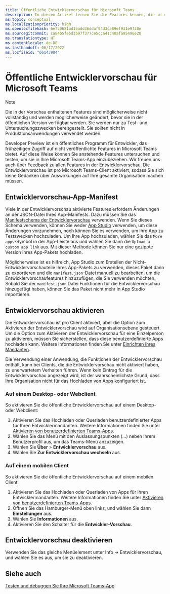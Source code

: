 ```yaml
---
title: Öffentliche Entwicklervorschau für Microsoft Teams
description: In diesem Artikel lernen Sie die Features kennen, die in der öffentlichen Entwicklervorschau von Microsoft Teams und im Entwicklervorschau-App-Manifest enthalten sind.
ms.topic: conceptual
ms.localizationpriority: high
ms.openlocfilehash: 6efc0681ad15add36ddaf94d3ca89ef931e9f30e
ms.sourcegitcommit: ca84b5fe5d3b97f377ce5cca41c48afa95496e28
ms.translationtype: HT
ms.contentlocale: de-DE
ms.lasthandoff: 06/17/2022
ms.locfileid: "66143984"
---
```

# <a name="public-developer-preview-for-microsoft-teams"></a>Öffentliche Entwicklervorschau für Microsoft Teams

>[!NOTE]
>Die in der Vorschau enthaltenen Features sind möglicherweise nicht vollständig und werden möglicherweise geändert, bevor sie in der öffentlichen Version verfügbar werden. Sie werden nur zu Test- und Untersuchungszwecken bereitgestellt. Sie sollten nicht in Produktionsanwendungen verwendet werden.

Developer Preview ist ein öffentliches Programm für Entwickler, das frühzeitigen Zugriff auf nicht veröffentlichte Features in Microsoft Teams bietet. Auf diese Weise können Sie anstehende Features untersuchen und testen, um sie in Ihre Microsoft Teams-App einzubeziehen. Wir freuen uns auch über [Feedback](~/feedback.md) zu allen Features in der Entwicklervorschau. Die Entwicklervorschau ist pro Microsoft Teams-Client aktiviert, sodass Sie sich keine Gedanken über Auswirkungen auf Ihre gesamte Organisation machen müssen.

## <a name="developer-preview-app-manifest"></a>Entwicklervorschau-App-Manifest

Viele in der Entwicklervorschau aktivierte Features erfordern Änderungen an der JSON-Datei Ihres App-Manifests. Dazu müssen Sie das [Manifestschema der Entwicklervorschau](~/resources/schema/manifest-schema-dev-preview.md) verwenden. Wenn Sie dieses Schema verwenden, können Sie weder [App Studio](~/concepts/build-and-test/app-studio-overview.md) verwenden, um diese Änderungen vorzunehmen, noch können Sie es verwenden, um Ihre App zu Testzwecken hochzuladen. Um Ihre App hochzuladen, wählen Sie das `More apps`-Symbol in der App-Leiste aus und wählen Sie dann die `Upload a custom app link` aus. Mit dieser Methode können Sie nur eine gezippte Version Ihres App-Pakets hochladen.

Möglicherweise ist es hilfreich, App Studio zum Erstellen der Nicht-Entwicklervorschauteile Ihres App-Pakets zu verwenden, dieses Paket dann zu exportieren und die `manifest.json`-Datei manuell zu bearbeiten, um die Entwicklervorschaufeatures hinzuzufügen, die Sie verwenden möchten. Sobald Sie der `manifest.json` Datei Funktionen für die Entwicklervorschau hinzugefügt haben, können Sie das Paket nicht mehr in App Studio importieren.

## <a name="enable-developer-preview"></a>Entwicklervorschau aktivieren

Die Entwicklervorschau ist pro Client aktiviert, aber die Option zum Aktivieren der Entwicklervorschau wird auf Organisationsebene gesteuert. Um die Option zum Aktivieren der Entwicklervorschau für eine Einzelperson zu aktivieren, müssen Sie sicherstellen, dass diese benutzerdefinierte Apps hochladen kann. Weitere Informationen finden Sie unter [Einrichten Ihres Mandanten](~/concepts/build-and-test/prepare-your-o365-tenant.md).

Die Verwendung einer Anwendung, die Funktionen der Entwicklervorschau enthält, kann bei Clients, die die Entwicklervorschau nicht aktiviert haben, zu unerwartetem Verhalten führen. Wenn kein Eintrag für die Entwicklervorschau angezeigt wird, ist der wahrscheinlichste Grund, dass Ihre Organisation nicht für das Hochladen von Apps konfiguriert ist.

### <a name="on-a-desktop-or-web-client"></a>Auf einem Desktop- oder Webclient

So aktivieren Sie die öffentliche Entwicklervorschau auf einem Desktop- oder Webclient:

1. Aktivieren Sie das Hochladen oder Querladen benutzerdefinierter Apps für Ihren Entwicklermandanten. Weitere Informationen finden Sie unter [Aktivieren von benutzerdefinierten Teams-Apps](../../concepts/build-and-test/prepare-your-o365-tenant.md#enable-custom-teams-apps-and-turn-on-custom-app-uploading).
1. Wählen Sie das Menü mit den Auslassungspunkten (...) neben Ihrem Benutzerprofil aus, um das Teams-Menü anzuzeigen.
1. Wählen Sie **Über** > **Entwicklervorschau** aus.
1. Wählen Sie **Zur Entwicklervorschau wechseln** aus.

### <a name="on-a-mobile-client"></a>Auf einem mobilen Client

So aktivieren Sie die öffentliche Entwicklervorschau auf einem mobilen Client:

1. Aktivieren Sie das Hochladen oder Querladen von Apps für Ihren Entwicklermandanten. Weitere Informationen finden Sie unter [Aktivieren von benutzerdefinierten Teams-Apps](../../concepts/build-and-test/prepare-your-o365-tenant.md#enable-custom-teams-apps-and-turn-on-custom-app-uploading).
1. Öffnen Sie das Hamburger-Menü oben links, und wählen Sie dann **Einstellungen** aus.
1. Wählen Sie **Informationen** aus.
1. Aktivieren Sie den Schalter für die **Entwickler-Vorschau**.

## <a name="disable-developer-preview"></a>Entwicklervorschau deaktivieren

Verwenden Sie das gleiche Menüelement unter Info → Entwicklervorschau, und wählen Sie es aus, um sie zu deaktivieren.

## <a name="see-also"></a>Siehe auch

[Testen und debuggen Sie Ihre Microsoft Teams-App](~/concepts/build-and-test/debug.md)
